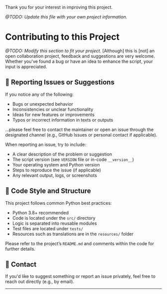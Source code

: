 Thank you for your interest in improving this project.

*@TODO: Update this file with your own project information.*

# Contributing to this Project
*@TODO: Modify this section to fit your project.*
[Although] this is [not] an open collaboration project, feedback and suggestions are very welcome. Whether you've found a bug or have an idea to enhance the script, your input is appreciated.

## 📧 Reporting Issues or Suggestions

If you notice any of the following:

- Bugs or unexpected behavior
- Inconsistencies or unclear functionality
- Ideas for new features or improvements
- Typos or incorrect information in texts or outputs

...please feel free to contact the maintainer or open an issue through the designated channel (e.g., GitHub Issues or personal contact if applicable).

When reporting an issue, try to include:

- A clear description of the problem or suggestion
- The script version (see `VERSION` file or in-code `__version__`)
- Your operating system and Python version
- Steps to reproduce the issue (if applicable)
- Any relevant output, logs, or screenshots

## 🧪 Code Style and Structure

This project follows common Python best practices:

- Python 3.8+ recommended
- Code is located under the `src/` directory
- Logic is separated into reusable modules
- Test files are located under `tests/`
- Resources such as translations are in the `resources/` folder

Please refer to the project’s `README.md` and comments within the code for further details.

## 🤝 Contact

If you'd like to suggest something or report an issue privately, feel free to reach out directly (e.g., by email).

-----------------------------------

